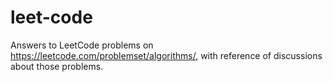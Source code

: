 # leet-code
Answers to LeetCode problems on https://leetcode.com/problemset/algorithms/, with reference of discussions about those problems.
